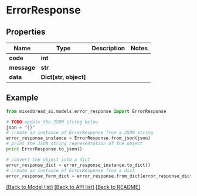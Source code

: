 # ErrorResponse


## Properties

Name | Type | Description | Notes
------------ | ------------- | ------------- | -------------
**code** | **int** |  | 
**message** | **str** |  | 
**data** | **Dict[str, object]** |  | 

## Example

```python
from mixedbread_ai.models.error_response import ErrorResponse

# TODO update the JSON string below
json = "{}"
# create an instance of ErrorResponse from a JSON string
error_response_instance = ErrorResponse.from_json(json)
# print the JSON string representation of the object
print ErrorResponse.to_json()

# convert the object into a dict
error_response_dict = error_response_instance.to_dict()
# create an instance of ErrorResponse from a dict
error_response_form_dict = error_response.from_dict(error_response_dict)
```
[[Back to Model list]](../README.md#documentation-for-models) [[Back to API list]](../README.md#documentation-for-api-endpoints) [[Back to README]](../README.md)


